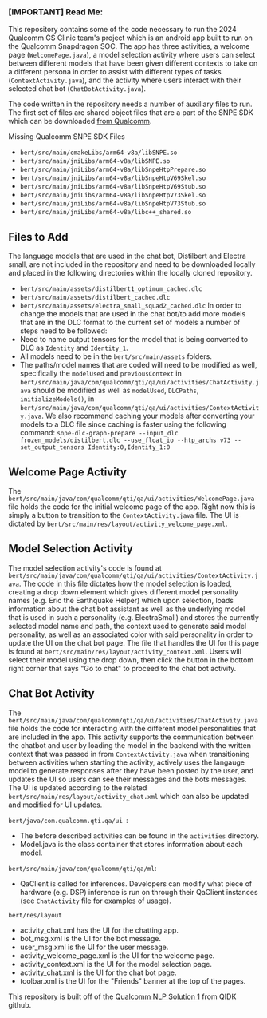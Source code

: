 ### [IMPORTANT] Read Me:
This repository contains some of the code necessary to run the 2024 Qualcomm CS Clinic team's project which is an android app built to run on the Qualcomm Snapdragon SOC. The app has three activities, a welcome page (`WelcomePage.java`), a model selection activity where users can select between different models that have been given different contexts to take on a different persona in order to assist with different types of tasks (`ContextActivity.java`), and the activity where users interact with their selected chat bot (`ChatBotActivity.java`). 

The code written in the repository needs a number of auxillary files to run. The first set of files are shared object files that are a part of the SNPE SDK which can be downloaded [from Qualcomm](https://developer.qualcomm.com/software/qualcomm-neural-processing-sdk).

Missing Qualcomm SNPE SDK Files
* `bert/src/main/cmakeLibs/arm64-v8a/libSNPE.so`
* `bert/src/main/jniLibs/arm64-v8a/libSNPE.so`
* `bert/src/main/jniLibs/arm64-v8a/libSnpeHtpPrepare.so`
* `bert/src/main/jniLibs/arm64-v8a/libSnpeHtpV69Skel.so`
* `bert/src/main/jniLibs/arm64-v8a/libSnpeHtpV69Stub.so`
* `bert/src/main/jniLibs/arm64-v8a/libSnpeHtpV73Skel.so`
* `bert/src/main/jniLibs/arm64-v8a/libSnpeHtpV73Stub.so`
* `bert/src/main/jniLibs/arm64-v8a/libc++_shared.so`

## Files to Add
The language models that are used in the chat bot, Distilbert and Electra small, are not included in the repository and need to be downloaded locally and placed in the following directories within the locally cloned repository.
* `bert/src/main/assets/distilbert1_optimum_cached.dlc`
* `bert/src/main/assets/distilbert_cached.dlc`
* `bert/src/main/assets/electra_small_squad2_cached.dlc`
In order to change the models that are used in the chat bot/to add more models that are in the DLC format to the current set of models a number of steps need to be followed:
* Need to name output tensors for the model that is being converted to DLC as `Identity` and `Identity_1`.
* All models need to be in the `bert/src/main/assets` folders.
* The paths/model names that are coded will need to be modified as well, specifically the `modelUsed` and `previousContext` in `bert/src/main/java/com/qualcomm/qti/qa/ui/activities/ChatActivity.java` should be modified as well as `modelUsed`, `DLCPaths`, `initializeModels()`,  in `bert/src/main/java/com/qualcomm/qti/qa/ui/activities/ContextActivity.java`.
We also recommend caching your models after converting your models to a DLC file since caching is faster using the following command: `snpe-dlc-graph-prepare --input_dlc frozen_models/distilbert.dlc --use_float_io --htp_archs v73 --set_output_tensors Identity:0,Identity_1:0`

## Welcome Page Activity
The `bert/src/main/java/com/qualcomm/qti/qa/ui/activities/WelcomePage.java` file holds the code for the initial welcome page of the app. Right now this is simply a button to transition to the `ContextActivity.java` file. The UI is dictated by `bert/src/main/res/layout/activity_welcome_page.xml`.

## Model Selection Activity
The model selection activity's code is found at `bert/src/main/java/com/qualcomm/qti/qa/ui/activities/ContextActivity.java`. The code in this file dictates how the model selection is loaded, creating a drop down element which gives different model personality names (e.g. Eric the Earthquake Helper) which upon selection, loads information about the chat bot assistant as well as the underlying model that is used in such a personality (e.g. ElectraSmall) and stores the currently selected model name and path, the context used to generate said model personality, as well as an associated color with said personality in order to update the UI on the chat bot page. The file that handles the UI for this page is found at `bert/src/main/res/layout/activity_context.xml`. Users will select their model using the drop down, then click the button in the bottom right corner that says "Go to chat" to proceed to the chat bot activity.

## Chat Bot Activity
The `bert/src/main/java/com/qualcomm/qti/qa/ui/activities/ChatActivity.java` file holds the code for interacting with the different model personalities that are included in the app. This activity supports the communication between the chatbot and user by loading the model in the backend with the written context that was passed in from `ContextActivity.java` when transitioning between activities when starting the activity, actively uses the langauge model to generate responses after they have been posted by the user, and updates the UI so users can see their messages and the bots messages. The UI is updated according to the related `bert/src/main/res/layout/activity_chat.xml` which can also be updated and modified for UI updates.

`bert/java/com.qualcomm.qti.qa/ui `:
* The before described activities can be found in the `activities` directory.
* Model.java is the class container that stores information about each model.

`bert/src/main/java/com/qualcomm/qti/qa/ml`:
* QaClient is called for inferences. Developers can modify what piece of hardware (e.g. DSP) inference is run on through their QaClient instances (see `ChatActivity` file for examples of usage).

`bert/res/layout`
* activity_chat.xml has the UI for the chatting app.
* bot_msg.xml is the UI for the bot message.
* user_msg.xml is the UI for the user message.
* activity_welcome_page.xml is the UI for the welcome page.
* activity_context.xml is the UI for the model selection page.
* activity_chat.xml is the UI for the chat bot page.
* toolbar.xml is the UI for the "Friends" banner at the top of the pages.

This repository is built off of the [Qualcomm NLP Solution 1](https://github.com/quic/qidk/tree/master/Solutions/NLPSolution1-QuestionAnswering) from QIDK github.


